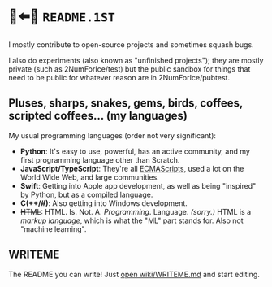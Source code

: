 # 📄⬅️👀 `README.1ST`
I mostly contribute to open-source projects and sometimes squash bugs.

I also do experiments (also known as "unfinished projects"); they are mostly private (such as 2NumForIce/test) but the public sandbox for things that need to be public for whatever reason are in 2NumForIce/pubtest.

## Pluses, sharps, snakes, gems, birds, coffees, scripted coffees... (my languages)
My usual programming languages (order not very significant):
* **Python**: It's easy to use, powerful, has an active community, and my first programming language other than Scratch.
* **JavaScript/TypeScript**: They're all [ECMAScripts](https://en.wikipedia.org/wiki/ECMAScript), used a lot on the World Wide Web, and large communities.
* **Swift**: Getting into Apple app development, as well as being "inspired" by Python, but as a compiled language.
* **C(++/#)**: Also getting into Windows development.
* ~~HTML~~: HTML. Is. Not. A. _Programming_. Language. _(sorry.)_ HTML is a _markup language_, which is what the "ML" part stands for. Also not "machine learning".

## WRITEME
The README you can write! Just [open wiki/WRITEME.md](https://github.com/2NumForIce/2NumForIce/wiki/WRITEME) and start editing.
